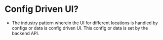 # Config Driven UI?

- The industry pattern wherein the UI for different locations is handled by configs or data is config driven UI. This config or data is set by the backend API.

